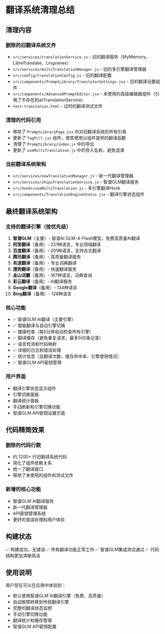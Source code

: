 # 翻译系统清理总结

## 清理内容

### 删除的旧翻译系统文件
- `src/services/translationService.js` - 旧的翻译服务（MyMemory、LibreTranslate、Lingvanex）
- `src/services/multiTranslationManager.js` - 旧的多引擎翻译管理器
- `src/config/translationConfig.js` - 旧的翻译配置
- `src/components/PromptLibrary/TranslatorSettings.jsx` - 旧的翻译设置组件
- `src/components/AdvancedPromptEditor.jsx` - 未使用的高级编辑器组件（引用了不存在的aliTranslationService）
- `test-translation.html` - 过时的翻译测试文件

### 清理的代码引用
- 移除了 `PromptLibraryPage.jsx` 中对旧翻译系统的所有引用
- 更新了 `TagPill.jsx` 组件，使其使用父组件提供的翻译函数
- 清理了 `PromptLibrary/index.js` 中的导出
- 更新了 `useMultiTranslation.js` 中的导入名称，避免混淆

### 当前翻译系统架构
- `src/services/newTranslationManager.js` - 新一代翻译管理器
- `src/services/zhipuTranslationService.js` - 智谱GLM翻译服务
- `src/hooks/useMultiTranslation.js` - 多引擎翻译Hook
- `src/components/TranslationEngineStatus.jsx` - 翻译引擎状态组件

## 最终翻译系统架构

### 支持的翻译引擎（按优先级）
1. **智谱GLM**（主要）- 智谱AI GLM-4-Flash模型，免费高质量AI翻译
2. **阿里翻译**（备用）- 221种语言，专业领域翻译
3. **百度翻译**（备用）- 201种语言，支持古文翻译  
4. **腾讯翻译**（备用）- 高质量翻译服务
5. **有道翻译**（备用）- 专业词典翻译
6. **搜狗翻译**（备用）- 快速翻译服务
7. **金山词霸**（备用）- 187种语言，词典查询
8. **彩云翻译**（备用）- AI翻译服务
9. **Google翻译**（备用）- 134种语言
10. **Bing翻译**（备用）- 128种语言

### 核心功能
- ✅ 智谱GLM AI翻译（主要引擎）
- ✅ 智能翻译与自动引擎切换
- ✅ 健康检查（每5分钟自动检查所有引擎）
- ✅ 翻译缓存（避免重复请求，最多500条记录）
- ✅ 语言检测和代码映射
- ✅ 详细的日志和错误处理
- ✅ 统计信息（总翻译次数、缓存命中率、引擎使用情况）
- ✅ 智谱GLM API密钥管理

### 用户界面
- 翻译引擎状态显示组件
- 引擎切换面板
- 翻译统计面板
- 手动刷新和引擎切换功能
- 智谱GLM API密钥设置页面

## 代码精简效果

### 删除的代码行数
- 约 1200+ 行旧翻译系统代码
- 简化了组件依赖关系
- 统一了翻译接口
- 移除了未使用的组件和测试文件

### 新增的核心功能
- 智谱GLM AI翻译服务
- 新一代翻译管理器
- API密钥管理系统
- 更好的错误处理和用户体验

## 构建状态
✅ 构建成功，无错误
✅ 所有翻译功能正常工作
✅ 智谱GLM集成测试通过
✅ 代码结构更加清晰简洁

## 使用说明
用户现在可以在应用中体验到：
- 默认使用智谱GLM AI翻译引擎（免费、高质量）
- 自动故障转移到传统翻译引擎
- 完整的翻译状态监控
- 手动引擎切换功能
- 翻译统计和缓存管理
- 智谱GLM API密钥配置